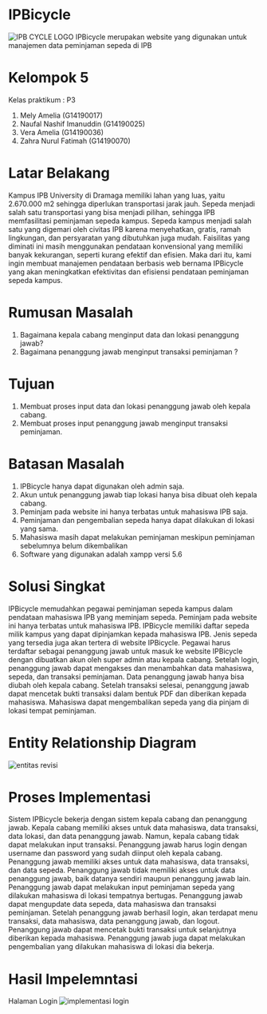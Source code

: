 # IPBicycle 
![IPB CYCLE LOGO](https://user-images.githubusercontent.com/85139125/122133039-2fde0e80-ce66-11eb-85b4-5e07b7823a58.png)
IPBicycle merupakan website yang digunakan untuk manajemen data peminjaman sepeda di IPB
# Kelompok 5 
Kelas praktikum : P3
1. Mely Amelia (G14190017)
2. Naufal Nashif Imanuddin (G14190025)
3. Vera Amelia (G14190036)
4. Zahra Nurul Fatimah (G14190070)
# Latar Belakang
Kampus IPB University di Dramaga memiliki lahan yang luas, yaitu 2.670.000 m2 sehingga diperlukan transportasi jarak jauh. Sepeda menjadi salah satu transportasi yang bisa menjadi pilihan, sehingga IPB memfasilitasi peminjaman sepeda kampus. Sepeda kampus 
menjadi salah satu yang digemari oleh civitas IPB karena menyehatkan, gratis, ramah lingkungan, dan persyaratan yang dibutuhkan juga mudah. Faisilitas yang diminati ini masih menggunakan pendataan konvensional 
yang memiliki banyak kekurangan, seperti kurang efektif dan efisien. Maka dari itu, kami ingin membuat manajemen pendataan berbasis web bernama IPBicycle yang akan meningkatkan efektivitas dan efisiensi pendataan peminjaman sepeda kampus.
# Rumusan Masalah
1. Bagaimana kepala cabang menginput data dan lokasi penanggung jawab?
2. Bagaimana penanggung jawab menginput transaksi peminjaman ?
# Tujuan
1.  Membuat proses input data dan lokasi penanggung jawab oleh kepala cabang.
2.  Membuat proses input penanggung jawab menginput transaksi peminjaman. 
# Batasan Masalah
1. IPBicycle hanya dapat digunakan oleh admin saja.
2. Akun untuk penanggung jawab tiap lokasi hanya bisa dibuat oleh kepala cabang. 
3. Peminjam pada website ini hanya terbatas untuk mahasiswa IPB saja.
4. Peminjaman dan pengembalian sepeda hanya dapat dilakukan di lokasi yang sama.
6. Mahasiswa masih dapat melakukan peminjaman meskipun peminjaman sebelumnya belum dikembalikan
7. Software yang digunakan adalah xampp versi 5.6
# Solusi Singkat
IPBicycle memudahkan pegawai peminjaman sepeda kampus dalam pendataan mahasiswa IPB yang meminjam sepeda. Peminjam pada website ini hanya terbatas untuk mahasiswa IPB. IPBicycle memiliki daftar sepeda milik kampus yang dapat dipinjamkan kepada mahasiswa IPB. Jenis sepeda yang tersedia juga akan tertera di website IPBicycle. Pegawai harus terdaftar sebagai penanggung jawab  untuk masuk ke website IPBicycle dengan dibuatkan akun oleh super admin atau kepala cabang. Setelah login, penanggung jawab dapat mengakses dan menambahkan data mahasiswa, sepeda, dan transaksi peminjaman. Data penanggung jawab hanya bisa diubah oleh kepala cabang. Setelah transaksi selesai, penanggung jawab dapat mencetak bukti transaksi dalam bentuk PDF dan diberikan kepada mahasiswa.  Mahasiswa dapat mengembalikan sepeda yang dia pinjam di lokasi tempat peminjaman.
# Entity Relationship Diagram
![entitas revisi](https://user-images.githubusercontent.com/85139125/122188580-49a94100-ceba-11eb-8fc9-7a2e780bbcbd.png)
# Proses Implementasi
Sistem IPBicycle bekerja dengan sistem kepala cabang dan penanggung jawab. Kepala cabang memiliki akses untuk data mahasiswa, data transaksi, data lokasi, dan data penanggung jawab. Namun, kepala cabang tidak dapat melakukan input transaksi. Penanggung jawab harus login dengan username dan password yang sudah diinput oleh kepala cabang. Penanggung jawab memiliki akses untuk data mahasiswa, data transaksi, dan data sepeda. Penanggung jawab tidak  memiliki akses untuk data penanggung jawab, baik datanya sendiri maupun penanggung jawab lain. Penanggung jawab dapat melakukan input peminjaman sepeda yang dilakukan mahasiswa di lokasi tempatnya bertugas. Penanggung jawab dapat mengupdate data sepeda, data mahasiswa dan transaksi peminjaman. Setelah penanggung jawab berhasil login, akan terdapat menu transaksi, data mahasiswa, data penanggung jawab, dan logout. Penanggung jawab dapat mencetak bukti transaksi untuk selanjutnya diberikan kepada mahasiswa. Penanggung jawab juga dapat melakukan pengembalian yang dilakukan mahasiswa di lokasi dia bekerja.
# Hasil Impelemntasi
Halaman Login
![implementasi login](https://user-images.githubusercontent.com/85139125/122188761-7b220c80-ceba-11eb-87c6-46b12c325572.jpeg)





